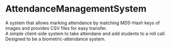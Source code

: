 # AttendanceManagementSystem
A system that allows marking attendance by matching MD5-Hash keys of images and provides CSV files for easy transfer.<br>
A simple client-side system to take attendane and add students to a roll call. Designed to be a biometric-attendance system.
